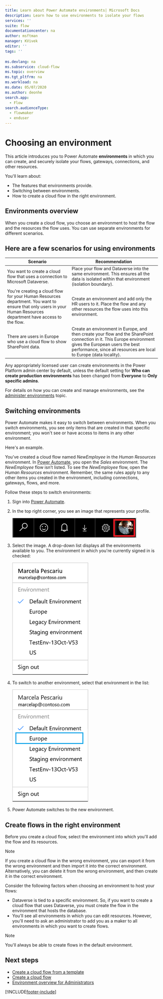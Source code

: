 ```yaml
---
title: Learn about Power Automate environments| Microsoft Docs
description: Learn how to use environments to isolate your flows
services: ''
suite: flow
documentationcenter: na
author: msftman
manager: KVivek
editor: ''
tags: ''

ms.devlang: na
ms.subservice: cloud-flow
ms.topic: overview
ms.tgt_pltfrm: na
ms.workload: na
ms.date: 05/07/2020
ms.author: deonhe
search.app: 
  - Flow
search.audienceType: 
  - flowmaker
  - enduser
---
```

# Choosing an environment

This article introduces you to Power Automate **environments** in which you can create, and securely isolate your flows, gateways, connections, and other resources.

You'll learn about:

* The features that environments provide.
* Switching between environments.
* How to create a cloud flow in the right environment.

## Environments overview

When you create a cloud flow, you choose an environment to host the flow and the resources the flow uses. You can use separate environments for different scenarios.

## Here are a few scenarios for using environments

Scenario|Recommendation
-----|-----
You want to create a cloud flow that uses a connection to Microsoft Dataverse.|Place your flow and Dataverse into the same environment. This ensures all the data is isolated within that environment (isolation boundary).
You're creating a cloud flow for your Human Resources department. You want to ensure that only users in your Human Resources department have access to the flow.|Create an environment and add only the HR users to it. Place the flow and any other resources the flow uses into this environment.
There are users in Europe who use a cloud flow to show SharePoint data.|Create an environment in Europe, and then create your flow and the SharePoint connection in it. This Europe environment gives the European users the best performance, since all resources are local to Europe (data locality).

Any appropriately licensed user can create environments in the Power Platform admin center by default, unless the default setting for **Who can create production environments** has been changed from **Everyone** to **Only specific admins**.


For details on how you can create and manage environments, see the [administer environments](environments-overview-admin.md) topic.

## Switching environments

Power Automate makes it easy to switch between environments. When you switch environments, you see only items that are created in that specific environment; you won't see or have access to items in any other environment.

Here's an example.

You’ve created a cloud flow named *NewEmployee* in the *Human Resources* environment. In [Power Automate](https://flow.microsoft.com), you open the *Sales* environment. The *NewEmployee* flow isn’t listed. To see the *NewEmployee* flow, open the *Human Resources* environment. Remember, the same rules apply to any other items you created in the environment, including connections, gateways, flows, and more.

Follow these steps to switch environments:

1. Sign into [Power Automate](https://flow.microsoft.com).
1. In the top right corner, you see an image that represents your profile.

   ![profile image.](./media/environments-overview-maker/default-environment.png)

1. Select the image. A drop-down list displays all the environments available to you. The environment in which you're currently signed in is checked:

   ![list of environments image.](./media/environments-overview-maker/all-environments.png)
1. To switch to another environment, select that environment in the list:

   ![select an environment to switch to.](./media/environments-overview-maker/select-europe.png)
1. Power Automate switches to the new environment.

## Create flows in the right environment

Before you create a cloud flow, select the environment into which you'll add the flow and its resources.

> [!NOTE]
> If you create a cloud flow in the wrong environment, you can export it from the wrong environment and then import it into the correct environment. Alternatively, you can delete it from the wrong environment, and then create it in the correct environment.

Consider the following factors when choosing an environment to host your flows:

* Dataverse is tied to a specific environment. So, if you want to create a cloud flow that uses Dataverse, you must create the flow in the environment that hosts the database.
* You'll see all environments in which you can edit resources. However, you'll need to ask an administrator to add you as a maker to all environments in which you want to create flows.

> [!NOTE]
> You'll always be able to create flows in the default environment.

## Next steps

* [Create a cloud flow from a template](get-started-logic-template.md)
* [Create a cloud flow](get-started-logic-flow.md)
* [Environment overview for Administrators](environments-overview-admin.md)


[!INCLUDE[footer-include](includes/footer-banner.md)]